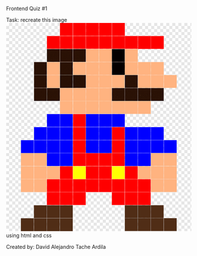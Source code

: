 Frontend Quiz #1

Task: recreate this image ![task image](https://github.com/Data-ops-rcxd/quizfront/blob/main/public/thumbnail_Mario_Bros.png?raw=true) using html and css

Created by: David Alejandro Tache Ardila
